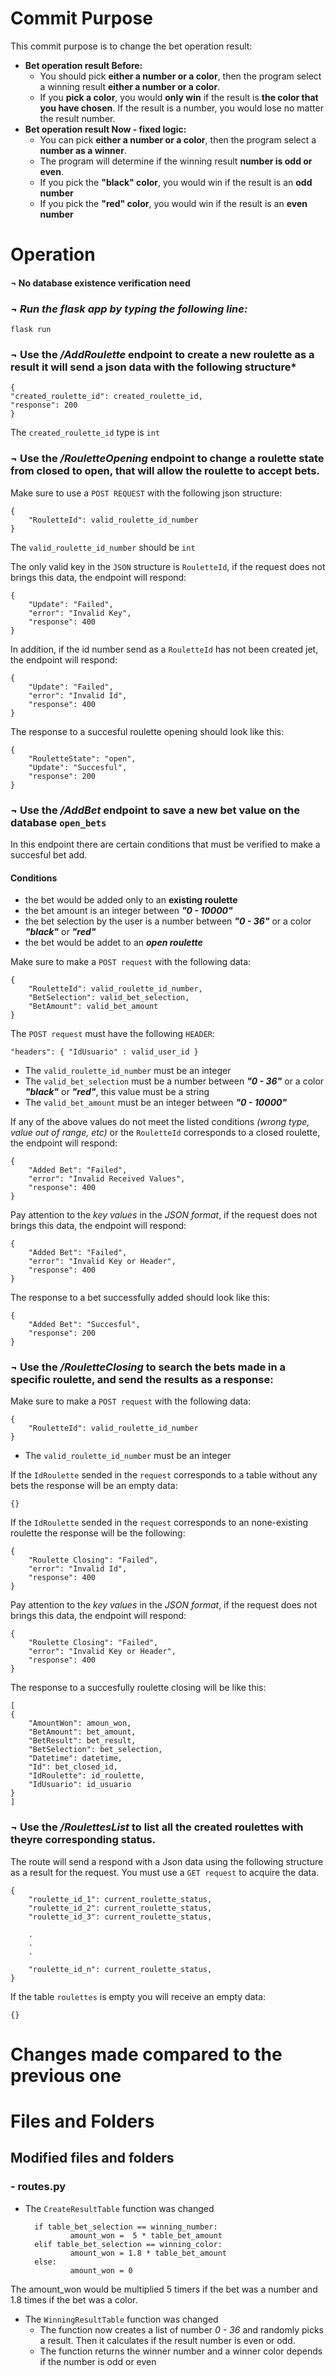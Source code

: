 # Commit Purpose
This commit purpose is to change the bet operation result:

- **Bet operation result Before:**
  - You should pick **either a number or a color**, then the program select a winning result **either a number or a color**.
  - If you **pick a color**, you would **only win** if the result is **the color that you have chosen**. If the result is a number, you would lose no matter the result number.
- **Bet operation result Now - fixed logic:**
  - You can pick **either a number or a color**, then the program select a **number as a winner**.
  - The program will determine if the winning result **number is odd or even**. 
  - If you pick the **"black" color**, you would win if the result is an **odd number**
  - If you pick the **"red" color**, you would win if the result is an **even number**
  


# Operation

#### **¬ No database existence verification need**


### ***¬ Run the flask app by typing the following line:***
    
    flask run

### **¬ Use the */AddRoulette* endpoint** to create a new roulette as a result it will send a json data with the following structure*

    {
    "created_roulette_id": created_roulette_id,
    "response": 200
    }
The `created_roulette_id` type is `int`

### **¬ Use the */RouletteOpening* endpoint** to change a roulette state from closed to open, that will allow the roulette to accept bets.
Make sure to use a `POST REQUEST` with the following json structure:

    {
        "RouletteId": valid_roulette_id_number
    }
The `valid_roulette_id_number` should be `int`

The only valid key in the `JSON` structure is `RouletteId`, if the request does not brings this data, the endpoint will respond:

    {
        "Update": "Failed",
        "error": "Invalid Key",
        "response": 400
    }

In addition, if the id number send as a `RouletteId` has not been created jet, the endpoint will respond:

    {
        "Update": "Failed",
        "error": "Invalid Id",
        "response": 400
    }

The response to a succesful roulette opening should look like this:

    {
        "RouletteState": "open",
        "Update": "Succesful",
        "response": 200
    }


### **¬ Use the */AddBet* endpoint to** save a new bet value on the database `open_bets` 
In this endpoint there are certain conditions that must be verified to make a succesful bet add.
#### Conditions
- the bet would be added only to an **existing roulette**
- the bet amount is an integer between ***"0 - 10000"***
- the bet selection by the user is a number between ***"0 - 36"*** or a color ***"black"*** or ***"red"***
- the bet would be addet to an ***open roulette***

Make sure to make a `POST request` with the following data:

    {
        "RouletteId": valid_roulette_id_number,
        "BetSelection": valid_bet_selection,
        "BetAmount": valid_bet_amount
    }
The `POST request` must have the following `HEADER`:

    "headers": { "IdUsuario" : valid_user_id }

- The `valid_roulette_id_number` must be an integer
- The `valid_bet_selection` must be a number between ***"0 - 36"*** or a color ***"black"*** or ***"red"***, this value must be a string
- The `valid_bet_amount` must be an integer between ***"0 - 10000"***

If any of the above values do not meet the listed conditions *(wrong type, value out of range, etc)* or the `RouletteId` corresponds to a closed roulette, the endpoint will respond:

    {
        "Added Bet": "Failed",
        "error": "Invalid Received Values",
        "response": 400
    }

Pay attention to the *key values* in the *JSON format*, if the request does not brings this data, the endpoint will respond:

    {
        "Added Bet": "Failed",
        "error": "Invalid Key or Header",
        "response": 400
    }

The response to a bet successfully added should look like this:

    {
        "Added Bet": "Succesful",
        "response": 200
    }

### **¬ Use the */RouletteClosing* to** search the bets made in a specific roulette, and send the results as a response:

Make sure to make a `POST request` with the following data:

    {
        "RouletteId": valid_roulette_id_number
    }
- The `valid_roulette_id_number` must be an integer

If the `IdRoulette` sended in the `request` corresponds to a table without any bets the response will be an empty data:

    {}

If the `IdRoulette` sended in the `request` corresponds to an none-existing roulette the response will be the following:

    {
        "Roulette Closing": "Failed",
        "error": "Invalid Id",
        "response": 400
    }

Pay attention to the *key values* in the *JSON format*, if the request does not brings this data, the endpoint will respond:

    {
        "Roulette Closing": "Failed",
        "error": "Invalid Key or Header",
        "response": 400
    }

The response to a succesfully roulette closing will be like this:

    [
    {
        "AmountWon": amoun_won,
        "BetAmount": bet_amount,
        "BetResult": bet_result,
        "BetSelection": bet_selection,
        "Datetime": datetime,
        "Id": bet_closed_id,
        "IdRoulette": id_roulette,
        "IdUsuario": id_usuario
    }
    ]


### **¬ Use the */RoulettesList* to** list all the created roulettes with theyre corresponding status. 

The route will send a respond with a Json data using the following structure as a result for the request. You must use a `GET request` to acquire the data.

    {
        "roulette_id_1": current_roulette_status,
        "roulette_id_2": current_roulette_status,
        "roulette_id_3": current_roulette_status,

        .
        .
        .

        "roulette_id_n": current_roulette_status,
    }

If the table `roulettes` is empty you will receive an empty data:

    {}


# Changes made compared to the previous one

# Files and Folders
## Modified files and folders

### - routes.py
- The `CreateResultTable` function was changed 
  
        if table_bet_selection == winning_number:
                amount_won =  5 * table_bet_amount
        elif table_bet_selection == winning_color:
                amount_won = 1.8 * table_bet_amount
        else:
                amount_won = 0

The amount_won would be multiplied 5 timers if the bet was a number and 1.8 times if the bet was a color.

- The ``WinningResultTable`` function was changed
  - The function now creates a list of number *0 - 36* and randomly picks a result. Then it calculates if the result number is even or odd.
  - The function returns the winner number and a winner color depends if the number is odd or even
